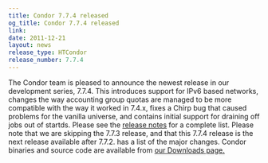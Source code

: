 ```yaml
---
title: Condor 7.7.4 released
og_title: Condor 7.7.4 released
link: 
date: 2011-12-21
layout: news
release_type: HTCondor
release_number: 7.7.4
---
```


The Condor team is pleased to announce the newest release in our development series, 7.7.4.  This introduces support for IPv6 based networks, changes the way accounting group quotas are managed to be more compatible with the way it worked in 7.4.x, fixes a Chirp bug that caused problems for the vanilla universe, and contains initial  support for draining off jobs out of startds.  Please see the <a href="manual/latest-dev/9_Version_History.html">release notes</a> for a complete list.  Please note that we are skipping the 7.7.3 release, and that this 7.7.4 release is the next release available after 7.7.2.  has a list of the major changes.  Condor binaries and source code are available from <a href="downloads/">our Downloads page.</a> 
